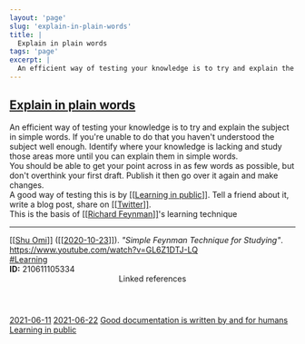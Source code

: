 ```yaml
---
layout: 'page'
slug: 'explain-in-plain-words'
title: |
  Explain in plain words
tags: 'page'
excerpt: |
  An efficient way of testing your knowledge is to try and explain the subject in simple words. If you're unable to do that you haven't understood the subject well enough. Identify where your knowledge is lacking and study those areas more until you can explain them in simple words.
---
```


<h2 class="text-3xl font-semibold mb-4"><a class="rounded-sm focus:outline-none focus:ring-2 focus:ring-offset-2 dark:focus:ring-offset-gray-900 dark:focus:ring-pink-400 focus:ring-pink-700" href="/pages/explain-in-plain-words">Explain in plain words</a></h2>

<div class="space-y-3">
<div class="element-block ml-0"><div class="flex-1">An efficient way of testing your knowledge is to try and explain the subject in simple words. If you're unable to do that you haven't understood the subject well enough. Identify where your knowledge is lacking and study those areas more until you can explain them in simple words.</div></div>

<div class="element-block ml-0"><div class="flex-1">You should be able to get your point across in as few words as possible, but don't overthink your first draft. Publish it then go over it again and make changes.</div></div>

<div class="element-block ml-0"><div class="flex-1">A good way of testing this is by <a class="text-teal-700 dark:text-teal-400 rounded-sm group focus:outline-none focus:ring-2 focus:ring-offset-2 dark:focus:ring-offset-gray-900 dark:focus:ring-pink-400 focus:ring-pink-700" href="/pages/learning-in-public"><span class="text-gray-300 dark:text-gray-500 group-hover:text-teal-900">[[</span>Learning in public<span class="text-gray-300 dark:text-gray-500 group-hover:text-teal-900">]]</span></a>. Tell a friend about it, write a blog post, share on <a class="text-teal-700 dark:text-teal-400 rounded-sm group focus:outline-none focus:ring-2 focus:ring-offset-2 dark:focus:ring-offset-gray-900 dark:focus:ring-pink-400 focus:ring-pink-700" href="/pages/twitter"><span class="text-gray-300 dark:text-gray-500 group-hover:text-teal-900">[[</span>Twitter<span class="text-gray-300 dark:text-gray-500 group-hover:text-teal-900">]]</span></a>.</div></div>

<div class="element-block ml-0"><div class="flex-1">This is the basis of <a class="text-teal-700 dark:text-teal-400 rounded-sm group focus:outline-none focus:ring-2 focus:ring-offset-2 dark:focus:ring-offset-gray-900 dark:focus:ring-pink-400 focus:ring-pink-700" href="/pages/richard-feynman"><span class="text-gray-300 dark:text-gray-500 group-hover:text-teal-900">[[</span>Richard Feynman<span class="text-gray-300 dark:text-gray-500 group-hover:text-teal-900">]]</span></a>'s learning technique</div></div>

<hr class="border-gray-700 !my-5" />

<div class="element-block ml-0"><div class="flex-1"><a class="text-teal-700 dark:text-teal-400 rounded-sm group focus:outline-none focus:ring-2 focus:ring-offset-2 dark:focus:ring-offset-gray-900 dark:focus:ring-pink-400 focus:ring-pink-700" href="/pages/shu-omi"><span class="text-gray-300 dark:text-gray-500 group-hover:text-teal-900">[[</span>Shu Omi<span class="text-gray-300 dark:text-gray-500 group-hover:text-teal-900">]]</span></a> (<a class="text-teal-700 dark:text-teal-400 rounded-sm group focus:outline-none focus:ring-2 focus:ring-offset-2 dark:focus:ring-offset-gray-900 dark:focus:ring-pink-400 focus:ring-pink-700" href="/journals/2020-10-23"><span class="text-gray-300 dark:text-gray-500 group-hover:text-teal-900">[[</span>2020-10-23<span class="text-gray-300 dark:text-gray-500 group-hover:text-teal-900">]]</span></a>). <em>"Simple Feynman Technique for Studying"</em>. <a class="text-indigo-600 dark:text-indigo-400 rounded-sm focus:outline-none focus:ring-2 focus:ring-offset-2 dark:focus:ring-offset-gray-900 dark:focus:ring-pink-400 focus:ring-pink-700" href="https://www.youtube.com/watch?v=GL6Z1DTJ-LQ" target="_blank" rel="noopener noreferrer">https://www.youtube.com/watch?v=GL6Z1DTJ-LQ</a></div></div>

<div class="element-block ml-0"><div class="flex-1"><a class="dark:text-gray-400 text-gray-500" href="/pages/learning">#Learning</a></div></div>

<div class="element-block ml-0"><div class="flex-1"><strong class="text-rose-600 dark:text-rose-400">ID:</strong> 210611105334</div></div>
</div>


<section class="mt-8 space-y-2">
<header class="text-gray-500 dark:text-gray-400">Linked references</header>
<a class="block bg-gray-100 dark:bg-gray-800 p-4 rounded text-teal-700 dark:text-teal-400 focus:outline-none focus:ring-2 focus:ring-offset-2 dark:focus:ring-offset-gray-900 focus:ring-teal-700 dark:focus:ring-teal-400 hover:ring-2 hover:ring-offset-2 dark:hover:ring-offset-gray-900 dark:hover:ring-teal-400 hover:ring-teal-700" href="/journals/2021-06-11">2021-06-11</a>
<a class="block bg-gray-100 dark:bg-gray-800 p-4 rounded text-teal-700 dark:text-teal-400 focus:outline-none focus:ring-2 focus:ring-offset-2 dark:focus:ring-offset-gray-900 focus:ring-teal-700 dark:focus:ring-teal-400 hover:ring-2 hover:ring-offset-2 dark:hover:ring-offset-gray-900 dark:hover:ring-teal-400 hover:ring-teal-700" href="/journals/2021-06-22">2021-06-22</a>
<a class="block bg-gray-100 dark:bg-gray-800 p-4 rounded text-teal-700 dark:text-teal-400 focus:outline-none focus:ring-2 focus:ring-offset-2 dark:focus:ring-offset-gray-900 focus:ring-teal-700 dark:focus:ring-teal-400 hover:ring-2 hover:ring-offset-2 dark:hover:ring-offset-gray-900 dark:hover:ring-teal-400 hover:ring-teal-700" href="/pages/good-documentation-is-written-by-and-for-humans">Good documentation is written by and for humans</a>
<a class="block bg-gray-100 dark:bg-gray-800 p-4 rounded text-teal-700 dark:text-teal-400 focus:outline-none focus:ring-2 focus:ring-offset-2 dark:focus:ring-offset-gray-900 focus:ring-teal-700 dark:focus:ring-teal-400 hover:ring-2 hover:ring-offset-2 dark:hover:ring-offset-gray-900 dark:hover:ring-teal-400 hover:ring-teal-700" href="/pages/learning-in-public">Learning in public</a>
  </section>
